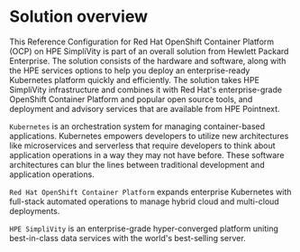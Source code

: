 # Solution overview

This Reference Configuration for Red Hat OpenShift Container Platform (OCP) on HPE SimpliVity is part of an overall
solution from Hewlett Packard Enterprise. The solution consists of the hardware and software, along with the HPE services
options to help you deploy an enterprise-ready Kubernetes platform quickly and efficiently. The solution takes HPE
SimpliVity infrastructure and combines it with Red Hat's enterprise-grade OpenShift Container Platform and popular open
source tools, and deployment and advisory services that are available from HPE Pointnext.

`Kubernetes` is an orchestration system for managing container-based applications. Kubernetes empowers developers to
utilize new architectures like microservices and serverless that require developers to think about application operations
in a way they may not have before. These software architectures can blur the lines between traditional development and
application operations. 

`Red Hat OpenShift Container Platform` expands enterprise Kubernetes with full-stack automated operations to manage
hybrid cloud and multi-cloud deployments.

`HPE SimpliVity` is an enterprise-grade hyper-converged platform uniting best-in-class data services with the world's best-selling server.

